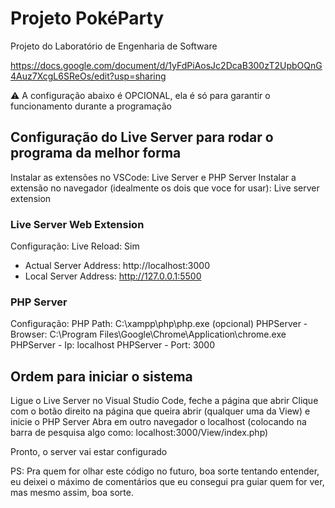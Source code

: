 # Projeto PokéParty
 Projeto do Laboratório de Engenharia de Software

 https://docs.google.com/document/d/1yFdPiAosJc2DcaB300zT2UpbOQnG4Auz7XcgL6SReOs/edit?usp=sharing

⚠️ A configuração abaixo é OPCIONAL, ela é só para garantir o funcionamento durante a programação

## Configuração do Live Server para rodar o programa da melhor forma

Instalar as extensões no VSCode: Live Server e PHP Server
Instalar a extensão no navegador (idealmente os dois que voce for usar): Live server extension

### Live Server Web Extension
Configuração:
   Live Reload: Sim
   - Actual Server Address: http://localhost:3000
   - Local Server Address: http://127.0.0.1:5500
   
### PHP Server
Configuração:
   PHP Path: C:\xampp\php\php.exe
   (opcional) PHPServer - Browser: C:\Program Files\Google\Chrome\Application\chrome.exe
   PHPServer - Ip: localhost
   PHPServer - Port: 3000

## Ordem para iniciar o sistema

Ligue o Live Server no Visual Studio Code, feche a página que abrir
Clique com o botão direito na página que queira abrir (qualquer uma da View) e inicie o PHP Server
Abra em outro navegador o localhost (colocando na barra de pesquisa algo como: localhost:3000/View/index.php)

Pronto, o server vai estar configurado

PS: Pra quem for olhar este código no futuro, boa sorte tentando entender, eu deixei o máximo de comentários que eu consegui pra guiar quem for ver, mas mesmo assim, boa sorte.
